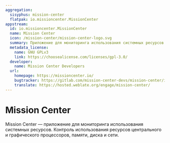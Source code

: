 ```yaml
---
aggregation:
  sisyphus: mission-center
  flatpak: io.missioncenter.MissionCenter
appstream:
  id: io.missioncenter.MissionCenter
  name: Mission Center
  icon: /mission-center/mission-center-logo.svg
  summary: Приложение для мониторинга использования системных ресурсов.
  metadata_license:
    name: GNU GPLv3
    link: https://choosealicense.com/licenses/gpl-3.0/
  developer:
    name: Mission Center Developers
  url:
    homepage: https://missioncenter.io/
    bugtracker: https://gitlab.com/mission-center-devs/mission-center/issues
    translate: https://hosted.weblate.org/engage/mission-center/
---
```


# Mission Center

Mission Center — приложение для мониторинга использования системных ресурсов. Контроль использования ресурсов центрального и графического процессоров, памяти, диска и сети.

<!--@include: @apps/.parts/install/content-repo.md-->
<!--@include: @apps/.parts/install/content-flatpak.md-->

